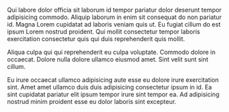 Qui labore dolor officia sit laborum id tempor pariatur dolor deserunt tempor adipisicing commodo. Aliquip laborum in enim sit consequat do non pariatur id. Magna Lorem cupidatat ad laboris veniam quis ut. Eu fugiat cillum do est ipsum Lorem nostrud proident. Qui mollit consectetur tempor laboris exercitation consectetur quis qui duis reprehenderit quis mollit.

Aliqua culpa qui qui reprehenderit eu culpa voluptate. Commodo dolore in occaecat. Dolore nulla dolore ullamco eiusmod amet. Sint velit sunt sint cillum.

Eu irure occaecat ullamco adipisicing aute esse eu dolore irure exercitation sint. Amet amet ullamco duis duis adipisicing consectetur ipsum in id. Ea sint cupidatat pariatur elit ipsum tempor irure sint tempor ea. Ad adipisicing nostrud minim proident esse eu dolor laboris sint excepteur.